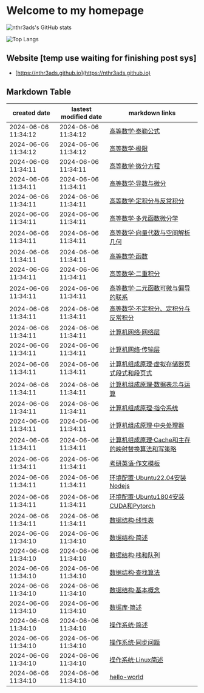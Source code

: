 # Welcome to my homepage

![nthr3ads's GitHub stats](https://github-readme-stats.vercel.app/api?username=nthr3ads&count_private=true&theme=dark)

![Top Langs](https://github-readme-stats.vercel.app/api/top-langs?username=nthr3ads&layout=compact&count_private=true&theme=dark)

## Website [temp use waiting for finishing post sys]
- [https://nthr3ads.github.io](https://nthr3ads.github.io)

## Markdown Table 


|created date|lastest modified date|markdown links|
|-|-|-|
|2024-06-06 11:34:12|2024-06-06 11:34:12|[高等数学·泰勒公式](https://github.com/nthr3ads/nthr3ads/blob/master/posts/高等数学·泰勒公式.md)
|2024-06-06 11:34:12|2024-06-06 11:34:12|[高等数学·极限](https://github.com/nthr3ads/nthr3ads/blob/master/posts/高等数学·极限.md)
|2024-06-06 11:34:11|2024-06-06 11:34:11|[高等数学·微分方程](https://github.com/nthr3ads/nthr3ads/blob/master/posts/高等数学·微分方程.md)
|2024-06-06 11:34:11|2024-06-06 11:34:11|[高等数学·导数与微分](https://github.com/nthr3ads/nthr3ads/blob/master/posts/高等数学·导数与微分.md)
|2024-06-06 11:34:11|2024-06-06 11:34:11|[高等数学·定积分与反常积分](https://github.com/nthr3ads/nthr3ads/blob/master/posts/高等数学·定积分与反常积分.md)
|2024-06-06 11:34:11|2024-06-06 11:34:11|[高等数学·多元函数微分学](https://github.com/nthr3ads/nthr3ads/blob/master/posts/高等数学·多元函数微分学.md)
|2024-06-06 11:34:11|2024-06-06 11:34:11|[高等数学·向量代数与空间解析几何](https://github.com/nthr3ads/nthr3ads/blob/master/posts/高等数学·向量代数与空间解析几何.md)
|2024-06-06 11:34:11|2024-06-06 11:34:11|[高等数学·函数](https://github.com/nthr3ads/nthr3ads/blob/master/posts/高等数学·函数.md)
|2024-06-06 11:34:11|2024-06-06 11:34:11|[高等数学·二重积分](https://github.com/nthr3ads/nthr3ads/blob/master/posts/高等数学·二重积分.md)
|2024-06-06 11:34:11|2024-06-06 11:34:11|[高等数学·二元函数可微与偏导的联系​](https://github.com/nthr3ads/nthr3ads/blob/master/posts/高等数学·二元函数可微与偏导的联系​.md)
|2024-06-06 11:34:11|2024-06-06 11:34:11|[高等数学·不定积分、定积分与反常积分](https://github.com/nthr3ads/nthr3ads/blob/master/posts/高等数学·不定积分、定积分与反常积分.md)
|2024-06-06 11:34:11|2024-06-06 11:34:11|[计算机网络·网络层](https://github.com/nthr3ads/nthr3ads/blob/master/posts/计算机网络·网络层.md)
|2024-06-06 11:34:11|2024-06-06 11:34:11|[计算机网络·传输层](https://github.com/nthr3ads/nthr3ads/blob/master/posts/计算机网络·传输层.md)
|2024-06-06 11:34:11|2024-06-06 11:34:11|[计算机组成原理·虚拟存储器页式段式和段页式](https://github.com/nthr3ads/nthr3ads/blob/master/posts/计算机组成原理·虚拟存储器页式段式和段页式.md)
|2024-06-06 11:34:11|2024-06-06 11:34:11|[计算机组成原理·数据表示与运算](https://github.com/nthr3ads/nthr3ads/blob/master/posts/计算机组成原理·数据表示与运算.md)
|2024-06-06 11:34:11|2024-06-06 11:34:11|[计算机组成原理·指令系统](https://github.com/nthr3ads/nthr3ads/blob/master/posts/计算机组成原理·指令系统.md)
|2024-06-06 11:34:11|2024-06-06 11:34:11|[计算机组成原理·中央处理器](https://github.com/nthr3ads/nthr3ads/blob/master/posts/计算机组成原理·中央处理器.md)
|2024-06-06 11:34:11|2024-06-06 11:34:11|[计算机组成原理·Cache和主存的映射替换算法和写策略](https://github.com/nthr3ads/nthr3ads/blob/master/posts/计算机组成原理·Cache和主存的映射替换算法和写策略.md)
|2024-06-06 11:34:11|2024-06-06 11:34:11|[考研英语·作文模板](https://github.com/nthr3ads/nthr3ads/blob/master/posts/考研英语·作文模板.md)
|2024-06-06 11:34:11|2024-06-06 11:34:11|[环境配置·Ubuntu22.04安装Nodejs](https://github.com/nthr3ads/nthr3ads/blob/master/posts/环境配置·Ubuntu22.04安装Nodejs.md)
|2024-06-06 11:34:11|2024-06-06 11:34:11|[环境配置·Ubuntu1804安装CUDA和Pytorch](https://github.com/nthr3ads/nthr3ads/blob/master/posts/环境配置·Ubuntu1804安装CUDA和Pytorch.md)
|2024-06-06 11:34:11|2024-06-06 11:34:11|[数据结构·线性表](https://github.com/nthr3ads/nthr3ads/blob/master/posts/数据结构·线性表.md)
|2024-06-06 11:34:10|2024-06-06 11:34:10|[数据结构·简述](https://github.com/nthr3ads/nthr3ads/blob/master/posts/数据结构·简述.md)
|2024-06-06 11:34:10|2024-06-06 11:34:10|[数据结构·栈和队列](https://github.com/nthr3ads/nthr3ads/blob/master/posts/数据结构·栈和队列.md)
|2024-06-06 11:34:10|2024-06-06 11:34:10|[数据结构·查找算法](https://github.com/nthr3ads/nthr3ads/blob/master/posts/数据结构·查找算法.md)
|2024-06-06 11:34:10|2024-06-06 11:34:10|[数据结构·基本概念](https://github.com/nthr3ads/nthr3ads/blob/master/posts/数据结构·基本概念.md)
|2024-06-06 11:34:10|2024-06-06 11:34:10|[数据库·简述](https://github.com/nthr3ads/nthr3ads/blob/master/posts/数据库·简述.md)
|2024-06-06 11:34:10|2024-06-06 11:34:10|[操作系统·简述](https://github.com/nthr3ads/nthr3ads/blob/master/posts/操作系统·简述.md)
|2024-06-06 11:34:10|2024-06-06 11:34:10|[操作系统·同步问题](https://github.com/nthr3ads/nthr3ads/blob/master/posts/操作系统·同步问题.md)
|2024-06-06 11:34:10|2024-06-06 11:34:10|[操作系统·Linux简述](https://github.com/nthr3ads/nthr3ads/blob/master/posts/操作系统·Linux简述.md)
|2024-06-06 11:34:10|2024-06-06 11:34:10|[hello-world](https://github.com/nthr3ads/nthr3ads/blob/master/posts/hello-world.md)
